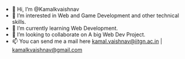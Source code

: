 - 👋 Hi, I’m @Kamalkvaishnav
- 👀 I’m interested in Web and Game Development and other technical skills.
- 🌱 I’m currently learning Web Development.
- 💞️ I’m looking to collaborate on A big Web Dev Project.
- 📫 You can send me a mail here kamal.vaishnav@iitgn.ac.in | kamalkvaishnav@gmail.com

<!---
Kamalkvaishnav/Kamalkvaishnav is a ✨ special ✨ repository because its `README.md` (this file) appears on your GitHub profile.
You can click the Preview link to take a look at your changes.
--->

